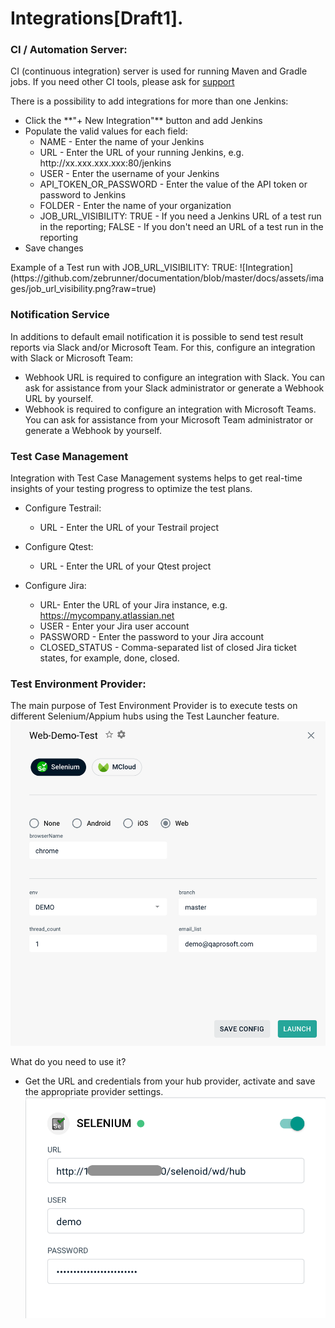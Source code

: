 # Integrations[Draft1].

### CI / Automation Server:
CI (continuous integration) server is used for running Maven and Gradle jobs.
If you need other CI tools, please ask for [support](https://t.me/zebrunner)

There is a possibility to add integrations for more than one Jenkins:
<ul>
<li> Click the **"+ New Integration"** button and add Jenkins
<li> Populate the valid values for each field:
    <ul>
    <li type="circle"> NAME - Enter the name of your Jenkins
    <li type="circle"> URL - Enter the URL of your running Jenkins, e.g. http://xx.xxx.xxx.xxx:80/jenkins
    <li type="circle"> USER - Enter the username of your Jenkins
    <li type="circle"> API_TOKEN_OR_PASSWORD - Enter the value of the API token or password to Jenkins
    <li type="circle"> FOLDER - Enter the name of your organization
    <li type="circle"> JOB_URL_VISIBILITY: TRUE - If you need a Jenkins URL of a test run in the reporting;  FALSE - If you don't need an URL of a test run in the reporting
    </ul>
<li> Save changes
</ul>
Example of a Test run with JOB_URL_VISIBILITY: TRUE:
![Integration](https://github.com/zebrunner/documentation/blob/master/docs/assets/images/job_url_visibility.png?raw=true)

### Notification Service
In additions to default email notification it is possible to send test result reports via Slack and/or Microsoft Team.
For this, configure an integration with Slack or Microsoft Team:
 * Webhook URL is required to configure an integration with Slack. You can ask for assistance from your Slack administrator or generate a Webhook URL by yourself.
 * Webhook is required to configure an integration with Microsoft Teams. You can ask for assistance from your Microsoft Team administrator or generate a Webhook by yourself.

### Test Case Management
Integration with Test Case Management systems helps to get real-time insights of your testing progress to optimize the test plans.

* Configure Testrail:
  * URL - Enter the URL of your Testrail project
  
* Configure Qtest:
  * URL - Enter the URL of your Qtest project
   
* Configure Jira:
  * URL- Enter the URL of your Jira instance, e.g. https://mycompany.atlassian.net
  * USER - Enter your Jira user account
  * PASSWORD - Enter the password to your Jira account
  * CLOSED_STATUS - Comma-separated list of closed Jira ticket states, for example, done, closed.  
   
### Test Environment Provider:
The main purpose of Test Environment Provider is to execute tests on different Selenium/Appium hubs using the Test Launcher feature.
 ![Launcher](https://github.com/zebrunner/documentation/blob/master/docs/assets/images/launcher.png?raw=true)

What do you need to use it?
  * Get the URL and credentials from your hub provider, activate and save the appropriate provider settings.
 ![Selenium Hub](https://github.com/zebrunner/documentation/blob/master/docs/assets/images/selenium.png?raw=true)
